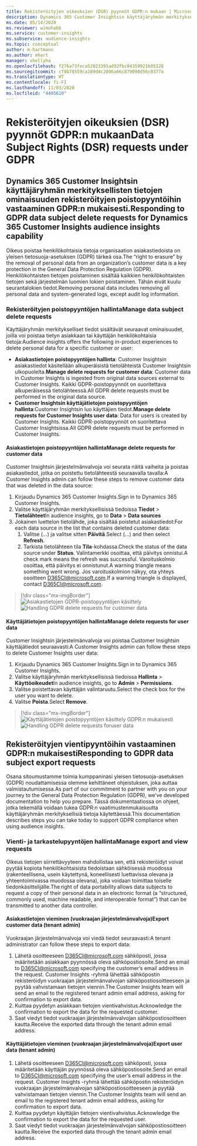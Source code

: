 ```yaml
---
title: Rekisteröityjen oikeuksien (DSR) pyynnöt GDPR:n mukaan | Microsoft Docs
description: Dynamics 365 Customer Insightsin käyttäjäryhmän merkityksellisten tietojen ominaisuuden rekisteröidyn pyyntöön vastaaminen.
ms.date: 05/14/2020
ms.reviewer: wimohabb
ms.service: customer-insights
ms.subservice: audience-insights
ms.topic: conceptual
author: m-hartmann
ms.author: mhart
manager: shellyha
ms.openlocfilehash: f276a73feca52023391ad92fbc84359921b85328
ms.sourcegitcommit: cf9b78559ca189d4c2086a66c879098d56c0377a
ms.translationtype: HT
ms.contentlocale: fi-FI
ms.lasthandoff: 11/03/2020
ms.locfileid: "4405610"
---
```

# <a name="data-subject-rights-dsr-requests-under-gdpr"></a><span data-ttu-id="c4a93-103">Rekisteröityjen oikeuksien (DSR) pyynnöt GDPR:n mukaan</span><span class="sxs-lookup"><span data-stu-id="c4a93-103">Data Subject Rights (DSR) requests under GDPR</span></span>

## <a name="responding-to-gdpr-data-subject-delete-requests-for-dynamics-365-customer-insights-audience-insights-capability"></a><span data-ttu-id="c4a93-104">Dynamics 365 Customer Insightsin käyttäjäryhmän merkityksellisten tietojen ominaisuuden rekisteröityjen poistopyyntöihin vastaaminen GDPR:n mukaisesti.</span><span class="sxs-lookup"><span data-stu-id="c4a93-104">Responding to GDPR data subject delete requests for Dynamics 365 Customer Insights audience insights capability</span></span>

<span data-ttu-id="c4a93-105">Oikeus poistaa henkilökohtaisia tietoja organisaation asiakastiedoista on yleisen tietosuoja-asetuksen (GDPR) tärkeä osa.</span><span class="sxs-lookup"><span data-stu-id="c4a93-105">The “right to erasure” by the removal of personal data from an organization’s customer data is a key protection in the General Data Protection Regulation (GDPR).</span></span> <span data-ttu-id="c4a93-106">Henkilökohtaisten tietojen poistaminen sisältää kaikkien henkilökohtaisten tietojen sekä järjestelmän luomien lokien poistaminen. Tähän eivät kuulu seurantalokien tiedot.</span><span class="sxs-lookup"><span data-stu-id="c4a93-106">Removing personal data includes removing all personal data and system-generated logs, except audit log information.</span></span>

### <a name="manage-data-subject-delete-requests"></a><span data-ttu-id="c4a93-107">Rekisteröityjen poistopyyntöjen hallinta</span><span class="sxs-lookup"><span data-stu-id="c4a93-107">Manage data subject delete requests</span></span>

<span data-ttu-id="c4a93-108">Käyttäjäryhmän merkitykselliset tiedot sisältävät seuraavat ominaisuudet, joilla voi poistaa tietyn asiakkaan tai käyttäjän henkilökohtaisia tietoja:</span><span class="sxs-lookup"><span data-stu-id="c4a93-108">Audience insights offers the following in-product experiences to delete personal data for a specific customer or user:</span></span>

- <span data-ttu-id="c4a93-109">**Asiakastietojen poistopyyntöjen hallinta**: Customer Insightsin asiakastiedot käsitellään alkuperäisistä tietolähteistä Customer Insightsin ulkopuolelta.</span><span class="sxs-lookup"><span data-stu-id="c4a93-109">**Manage delete requests for customer data**: Customer data in Customer Insights is ingested from original data sources external to Customer Insights.</span></span> <span data-ttu-id="c4a93-110">Kaikki GDPR-poistopyynnöt on suoritettava alkuperäisessä tietolähteessä.</span><span class="sxs-lookup"><span data-stu-id="c4a93-110">All GDPR delete requests must be performed in the original data source.</span></span>
- <span data-ttu-id="c4a93-111">**Customer Insightsin käyttäjätietojen poistopyyntöjen hallinta**:Customer Insightsin luo käyttäjien tiedot.</span><span class="sxs-lookup"><span data-stu-id="c4a93-111">**Manage delete requests for Customer Insights user data**: Data for users is created by Customer Insights.</span></span> <span data-ttu-id="c4a93-112">Kaikki GDPR-poistopyynnöt on suoritettava Customer Insightsissa.</span><span class="sxs-lookup"><span data-stu-id="c4a93-112">All GDPR delete requests must be performed in Customer Insights.</span></span>

#### <a name="manage-delete-requests-for-customer-data"></a><span data-ttu-id="c4a93-113">Asiakastietojen poistopyyntöjen hallinta</span><span class="sxs-lookup"><span data-stu-id="c4a93-113">Manage delete requests for customer data</span></span>

<span data-ttu-id="c4a93-114">Customer Insightsin järjestelmänvalvoja voi seurata näitä vaiheita ja poistaa asiakastiedot, jotka on poistettu tietolähteestä seuraavalla tavalla:</span><span class="sxs-lookup"><span data-stu-id="c4a93-114">A Customer Insights admin can follow these steps to remove customer data that was deleted in the data source:</span></span>

1. <span data-ttu-id="c4a93-115">Kirjaudu Dynamics 365 Customer Insights.</span><span class="sxs-lookup"><span data-stu-id="c4a93-115">Sign in to Dynamics 365 Customer Insights.</span></span>
2. <span data-ttu-id="c4a93-116">Valitse käyttäjäryhmän merkityksellisissä tiedoissa **Tiedot** > **Tietolähteet**</span><span class="sxs-lookup"><span data-stu-id="c4a93-116">In audience insights, go to **Data** > **Data sources**</span></span>
3. <span data-ttu-id="c4a93-117">Jokainen luettelon tietolähde, joka sisältää poistetut asiakastiedot:</span><span class="sxs-lookup"><span data-stu-id="c4a93-117">For each data source in the list that contains deleted customer data:</span></span>
   1. <span data-ttu-id="c4a93-118">Valitse (...) ja valitse sitten **Päivitä**.</span><span class="sxs-lookup"><span data-stu-id="c4a93-118">Select (...) and then select **Refresh**.</span></span>
   2. <span data-ttu-id="c4a93-119">Tarkista tietolähteen tila **Tila**-kohdassa.</span><span class="sxs-lookup"><span data-stu-id="c4a93-119">Check the status of the data source under **Status**.</span></span> <span data-ttu-id="c4a93-120">Valintamerkki osoittaa, että päivitys onnistui.</span><span class="sxs-lookup"><span data-stu-id="c4a93-120">A check mark means the refresh was successful.</span></span> <span data-ttu-id="c4a93-121">Varoituskolmio osoittaa, että päivitys ei onnistunut.</span><span class="sxs-lookup"><span data-stu-id="c4a93-121">A warning triangle means something went wrong.</span></span> <span data-ttu-id="c4a93-122">Jos varoituskolmion näkyy, ota yhteys osoitteen D365CI@microsoft.com.</span><span class="sxs-lookup"><span data-stu-id="c4a93-122">If a warning triangle is displayed, contact D365CI@microsoft.com.</span></span>

> [!div class="mx-imgBorder"]
> <span data-ttu-id="c4a93-123">![Asiakastietojen GDPR-poistopyyntöjen käsittely](media/gdpr-data-sources.png "Asiakastietojen GDPR-poistopyyntöjen käsittely")</span><span class="sxs-lookup"><span data-stu-id="c4a93-123">![Handling GDPR delete requests for customer data](media/gdpr-data-sources.png "Handling GDPR delete requests for customer data")</span></span>

#### <a name="manage-delete-requests-for-user-data"></a><span data-ttu-id="c4a93-124">Käyttäjätietojen poistopyyntöjen hallinta</span><span class="sxs-lookup"><span data-stu-id="c4a93-124">Manage delete requests for user data</span></span>

<span data-ttu-id="c4a93-125">Customer Insightsin järjestelmänvalvoja voi poistaa Customer Insightsin käyttäjätiedot seuraavasti:</span><span class="sxs-lookup"><span data-stu-id="c4a93-125">A Customer Insights admin can follow these steps to delete Customer Insights user data:</span></span>

1. <span data-ttu-id="c4a93-126">Kirjaudu Dynamics 365 Customer Insights.</span><span class="sxs-lookup"><span data-stu-id="c4a93-126">Sign in to Dynamics 365 Customer Insights.</span></span>
2. <span data-ttu-id="c4a93-127">Valitse käyttäjäryhmän merkityksellisissä tiedoissa **Hallinta** > **Käyttöoikeudet**</span><span class="sxs-lookup"><span data-stu-id="c4a93-127">In audience insights, go to **Admin** > **Permissions**.</span></span>
3. <span data-ttu-id="c4a93-128">Valitse poistettavan käyttäjän valintaruutu.</span><span class="sxs-lookup"><span data-stu-id="c4a93-128">Select the check box for the user you want to delete.</span></span>
4. <span data-ttu-id="c4a93-129">Valitse **Poista**.</span><span class="sxs-lookup"><span data-stu-id="c4a93-129">Select **Remove**.</span></span>

> [!div class="mx-imgBorder"]
> <span data-ttu-id="c4a93-130">![Käyttäjätietojen poistopyyntöjen käsittely GDPR:n mukaisesti](media/gdpr-permissions.png "Käyttäjätietojen poistopyyntöjen käsittely GDPR:n mukaisesti")</span><span class="sxs-lookup"><span data-stu-id="c4a93-130">![Handling GDPR delete requests foruser data](media/gdpr-permissions.png "Handling GDPR delete requests for user data")</span></span>

## <a name="responding-to-gdpr-data-subject-export-requests"></a><span data-ttu-id="c4a93-131">Rekisteröityjen vientipyyntöihin vastaaminen GDPR:n mukaisesti</span><span class="sxs-lookup"><span data-stu-id="c4a93-131">Responding to GDPR data subject export requests</span></span>

<span data-ttu-id="c4a93-132">Osana sitoumustamme toimia kumppaninasi yleisen tietosuoja-asetuksen (GDPR) noudattamisessa olemme kehittäneet ohjeistuksen, joka auttaa valmistautumisessa.</span><span class="sxs-lookup"><span data-stu-id="c4a93-132">As part of our commitment to partner with you on your journey to the General Data Protection Regulation (GDPR), we’ve developed documentation to help you prepare.</span></span> <span data-ttu-id="c4a93-133">Tässä dokumentaatiossa on ohjeet, jotka tekemällä voidaan tukea GDPR:n vaatimustenmukaisuutta käyttäjäryhmän merkityksellisiä tietoja käytettäessä.</span><span class="sxs-lookup"><span data-stu-id="c4a93-133">This documentation describes steps you can take today to support GDPR compliance when using audience insights.</span></span>

### <a name="manage-export-and-view-requests"></a><span data-ttu-id="c4a93-134">Vienti- ja tarkastelupyyntöjen hallinta</span><span class="sxs-lookup"><span data-stu-id="c4a93-134">Manage export and view requests</span></span>

<span data-ttu-id="c4a93-135">Oikeus tietojen siirrettävyyteen mahdollistaa sen, että rekisteröidyt voivat pyytää kopiota henkilökohtaisista tiedoistaan sähköisessä muodossa (rakenteellisena, usein käytettynä, koneellisesti luettavissa olevana ja yhteentoimivassa muodossa olevana), joka voidaan toimittaa toiselle tiedonkäsittelijälle.</span><span class="sxs-lookup"><span data-stu-id="c4a93-135">The right of data portability allows data subjects to request a copy of their personal data in an electronic format (a “structured, commonly used, machine readable, and interoperable format”) that can be transmitted to another data controller.</span></span>

#### <a name="export-customer-data-tenant-admin"></a><span data-ttu-id="c4a93-136">Asiakastietojen vieminen (vuokraajan järjestelmänvalvoja)</span><span class="sxs-lookup"><span data-stu-id="c4a93-136">Export customer data (tenant admin)</span></span>

<span data-ttu-id="c4a93-137">Vuokraajan järjestelmänvalvoja voi viedä tiedot seuraavasti:</span><span class="sxs-lookup"><span data-stu-id="c4a93-137">A tenant administrator can follow these steps to export data:</span></span>

1. <span data-ttu-id="c4a93-138">Lähetä osoitteeseen D365CI@microsoft.com sähköposti, jossa määritetään asiakkaan pyynnössä oleva sähköpostiosoite.</span><span class="sxs-lookup"><span data-stu-id="c4a93-138">Send an email to D365CI@microsoft.com specifying the customer’s email address in the request.</span></span> <span data-ttu-id="c4a93-139">Customer Insights -ryhmä lähettää sähköpostin rekisteröidyn vuokraajan järjestelmänvalvojan sähköpostiosoitteeseen ja pyytää vahvistamaan tietojen viennin.</span><span class="sxs-lookup"><span data-stu-id="c4a93-139">The Customer Insights team will send an email to the registered tenant admin email address, asking for confirmation to export data.</span></span>
2. <span data-ttu-id="c4a93-140">Kuittaa pyydetyn asiakkaan tietojen vientivahvistus.</span><span class="sxs-lookup"><span data-stu-id="c4a93-140">Acknowledge the confirmation to export the data for the requested customer.</span></span>
3. <span data-ttu-id="c4a93-141">Saat viedyt tiedot vuokraajan järjestelmänvalvojan sähköpostiosoitteen kautta.</span><span class="sxs-lookup"><span data-stu-id="c4a93-141">Receive the exported data through the tenant admin email address.</span></span>

#### <a name="export-user-data-tenant-admin"></a><span data-ttu-id="c4a93-142">Käyttäjätietojen vieminen (vuokraajan järjestelmänvalvoja)</span><span class="sxs-lookup"><span data-stu-id="c4a93-142">Export user data (tenant admin)</span></span>

1. <span data-ttu-id="c4a93-143">Lähetä osoitteeseen D365CI@microsoft.com sähköposti, jossa määritetään käyttäjän pyynnössä oleva sähköpostiosoite.</span><span class="sxs-lookup"><span data-stu-id="c4a93-143">Send an email to D365CI@microsoft.com specifying the user’s email address in the request.</span></span> <span data-ttu-id="c4a93-144">Customer Insights -ryhmä lähettää sähköpostin rekisteröidyn vuokraajan järjestelmänvalvojan sähköpostiosoitteeseen ja pyytää vahvistamaan tietojen viennin.</span><span class="sxs-lookup"><span data-stu-id="c4a93-144">The Customer Insights team will send an email to the registered tenant admin email address, asking for confirmation to export data.</span></span>
2. <span data-ttu-id="c4a93-145">Kuittaa pyydetyn käyttäjän tietojen vientivahvistus.</span><span class="sxs-lookup"><span data-stu-id="c4a93-145">Acknowledge the confirmation to export the data for the requested user.</span></span>
3. <span data-ttu-id="c4a93-146">Saat viedyt tiedot vuokraajan järjestelmänvalvojan sähköpostiosoitteen kautta.</span><span class="sxs-lookup"><span data-stu-id="c4a93-146">Receive the exported data through the tenant admin email address.</span></span>
